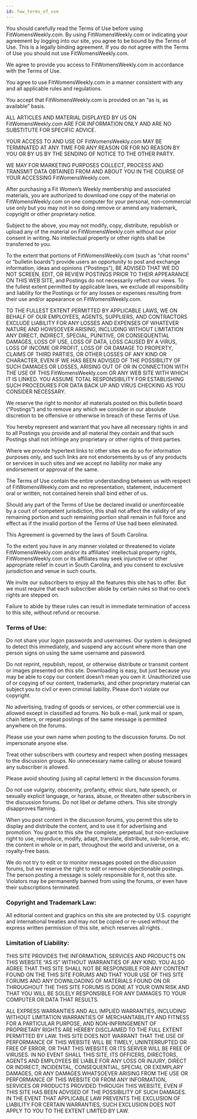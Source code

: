 ```yaml
---
id: fww_terms_of_use
---
```


You should carefully read the Terms of Use before using FitWomensWeekly.com. By using FitWomensWeekly.com or indicating your agreement by logging into our site, you agree to be bound by the Terms of Use. This is a legally binding agreement. If you do not agree with the Terms of Use you should not use FitWomensWeekly.com.

We agree to provide you access to FitWomensWeekly.com in accordance with the Terms of Use.

You agree to use FitWomensWeekly.com in a manner consistent with any and all applicable rules and regulations.

You accept that FitWomensWeekly.com is provided on an “as is, as available” basis.

ALL ARTICLES AND MATERIAL DISPLAYED BY US ON FitWomensWeekly.com ARE FOR INFORMATION ONLY AND ARE NO SUBSTITUTE FOR SPECIFIC ADVICE.

YOUR ACCESS TO AND USE OF FitWomensWeekly.com MAY BE TERMINATED AT ANY TIME FOR ANY REASON OR FOR NO REASON BY YOU OR BY US BY THE SENDING OF NOTICE TO THE OTHER PARTY.

WE MAY FOR MARKETING PURPOSES COLLECT, PROCESS AND TRANSMIT DATA OBTAINED FROM AND ABOUT YOU IN THE COURSE OF YOUR ACCESSING FitWomensWeekly.com.

After purchasing a Fit Women’s Weekly membership and associated materials, you are authorized to download one copy of the material on FitWomensWeekly.com on one computer for your personal, non-commercial use only but you may not in so doing remove or amend any trademark, copyright or other proprietary notice.

Subject to the above, you may not modify, copy, distribute, republish or upload any of the material on FitWomensWeekly.com without our prior consent in writing. No intellectual property or other rights shall be transferred to you.

To the extent that portions of FitWomensWeekly.com (such as “chat rooms” or “bulletin boards”) provide users an opportunity to post and exchange information, ideas and opinions (“Postings”), BE ADVISED THAT WE DO NOT SCREEN, EDIT, OR REVIEW POSTINGS PRIOR TO THEIR APPEARANCE ON THIS WEB SITE, and Postings do not necessarily reflect our views. To the fullest extent permitted by applicable laws, we exclude all responsibility and liability for the Postings or for any losses or expenses resulting from their use and/or appearance on FitWomensWeekly.com.

TO THE FULLEST EXTENT PERMITTED BY APPLICABLE LAWS, WE ON BEHALF OF OUR EMPLOYEES, AGENTS, SUPPLIERS, AND CONTRACTORS EXCLUDE LIABILITY FOR ANY LOSSES AND EXPENSES OF WHATEVER NATURE AND HOWSOEVER ARISING, INCLUDING WITHOUT LIMITATION ANY DIRECT, INDIRECT, SPECIAL, PUNITIVE, OR CONSEQUENTIAL DAMAGES, LOSS OF USE, LOSS OF DATA, LOSS CAUSED BY A VIRUS, LOSS OF INCOME OR PROFIT, LOSS OF OR DAMAGE TO PROPERTY, CLAIMS OF THIRD PARTIES, OR OTHER LOSSES OF ANY KIND OR CHARACTER, EVEN IF WE HAS BEEN ADVISED OF THE POSSIBILITY OF SUCH DAMAGES OR LOSSES, ARISING OUT OF OR IN CONNECTION WITH THE USE OF THIS FitWomensWeekly.com OR ANY WEB SITE WITH WHICH IT IS LINKED. YOU ASSUME TOTAL RESPONSIBILITY FOR ESTABLISHING SUCH PROCEDURES FOR DATA BACK UP AND VIRUS CHECKING AS YOU CONSIDER NECESSARY.

We reserve the right to monitor all materials posted on this bulletin board (“Postings”) and to remove any which we consider in our absolute discretion to be offensive or otherwise in breach of these Terms of Use.

You hereby represent and warrant that you have all necessary rights in and to all Postings you provide and all material they contain and that such Postings shall not infringe any proprietary or other rights of third parties.

Where we provide hypertext links to other sites we do so for information purposes only, and such links are not endorsements by us of any products or services in such sites and we accept no liability nor make any endorsement or approval of the same.

The Terms of Use contain the entire understanding between us with respect of FitWomensWeekly.com and no representation, statement, inducement oral or written, not contained herein shall bind either of us.

Should any part of the Terms of Use be declared invalid or unenforceable by a court of competent jurisdiction, this shall not affect the validity of any remaining portion and such remaining portion shall remain in full force and effect as if the invalid portion of the Terms of Use had been eliminated.

This Agreement is governed by the laws of South Carolina.

To the extent you have in any manner violated or threatened to violate FitWomensWeekly.com and/or its affiliates’ intellectual property rights, FitWomensWeekly.com or its affiliates may seek injunctive or other appropriate relief in court in South Carolina, and you consent to exclusive jurisdiction and venue in such courts.

We invite our subscribers to enjoy all the features this site has to offer. But we must require that each subscriber abide by certain rules so that no one’s rights are stepped on.

Failure to abide by these rules can result in immediate termination of access to this site, without refund or recourse.

### Terms of Use:

Do not share your logon passwords and usernames. Our system is designed to detect this immediately, and suspend any account where more than one person signs on using the same username and password.

Do not reprint, republish, repost, or otherwise distribute or transmit content or images presented on this site. Downloading is easy, but just because you may be able to copy our content doesn’t mean you own it. Unauthorized use of or copying of our content, trademarks, and other proprietary material can subject you to civil or even criminal liability. Please don’t violate our copyright.

No advertising, trading of goods or services, or other commercial use is allowed except in classified ad forums. No bulk e-mail, junk mail or spam, chain letters, or repeat postings of the same message is permitted anywhere on the forums.

Please use your own name when posting to the discussion forums. Do not impersonate anyone else.

Treat other subscribers with courtesy and respect when posting messages to the discussion groups. No unnecessary name calling or abuse toward any subscriber is allowed.

Please avoid shouting (using all capital letters) in the discussion forums.

Do not use vulgarity, obscenity, profanity, ethnic slurs, hate speech, or sexually explicit language, or harass, abuse, or threaten other subscribers in the discussion forums. Do not libel or defame others. This site strongly disapproves flaming.

When you post content in the discussion forums, you permit this site to display and distribute the content, and to use it for advertising and promotion. You grant to this site the complete, perpetual, but non-exclusive right to use, reproduce, modify, adapt, translate, distribute, sub-license, etc. the content in whole or in part, throughout the world and universe, on a royalty-free basis.

We do not try to edit or to monitor messages posted on the discussion forums, but we reserve the right to edit or remove objectionable postings. The person posting a message is solely responsible for it, not this site. Violators may be permanently banned from using the forums, or even have their subscriptions terminated.

### Copyright and Trademark Law:

All editorial content and graphics on this site are protected by U.S. copyright and international treaties and may not be copied or re-used without the express written permission of this site, which reserves all rights .

### Limitation of Liability:

THIS SITE PROVIDES THE INFORMATION, SERVICES AND PRODUCTS ON THIS WEBSITE “AS IS” WITHOUT WARRANTIES OF ANY KIND. YOU ALSO AGREE THAT THIS SITE SHALL NOT BE RESPONSIBLE FOR ANY CONTENT FOUND ON THE THIS SITE FORUMS AND THAT YOUR USE OF THIS SITE FORUMS AND ANY DOWNLOADING OF MATERIALS FOUND ON OR THROUGHOUT THE THIS SITE FORUMS IS DONE AT YOUR OWN RISK AND THAT YOU WILL BE SOLELY RESPONSIBLE FOR ANY DAMAGES TO YOUR COMPUTER OR DATA THAT RESULTS.

ALL EXPRESS WARRANTIES AND ALL IMPLIED WARRANTIES, INCLUDING WITHOUT LIMITATION WARRANTIES OF MERCHANTABILITY AND FITNESS FOR A PARTICULAR PURPOSE, AND NON-INFRINGEMENT OF PROPRIETARY RIGHTS ARE HEREBY DISCLAIMED TO THE FULL EXTENT PERMITTED BY LAW. THIS SITE DOES NOT WARRANT THAT THE USE OF PERFORMANCE OF THIS WEBSITE WILL BE TIMELY, UNINTERRUPTED OR FREE OF ERROR, OR THAT THIS WEBSITE OR ITS SERVER WILL BE FREE OF VIRUSES. IN NO EVENT SHALL THIS SITE, ITS OFFICERS, DIRECTORS, AGENTS AND EMPLOYEES BE LIABLE FOR ANY LOSS OR INJURY, DIRECT OR INDIRECT, INCIDENTAL, CONSEQUENTIAL, SPECIAL OR EXEMPLARY DAMAGES, OR ANY DAMAGES WHATSOEVER ARISING FROM THE USE OR PERFORMANCE OF THIS WEBSITE OR FROM ANY INFORMATION, SERVICES OR PRODUCTS PROVIDED THROUGH THIS WEBSITE, EVEN IF THIS SITE HAS BEEN ADVISED OF THE POSSIBILITY OF SUCH DAMAGES. IN THE EVENT THAT APPLICABLE LAW PREVENTS THE EXCLUSION OF LIABILITY FOR CERTAIN WARRANTIES, SUCH EXCLUSION DOES NOT APPLY TO YOU TO THE EXTENT LIMITED BY LAW.